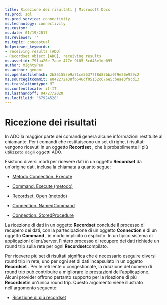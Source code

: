 ```yaml
---
title: Ricezione dei risultati | Microsoft Docs
ms.prod: sql
ms.prod_service: connectivity
ms.technology: connectivity
ms.custom: ''
ms.date: 01/19/2017
ms.reviewer: ''
ms.topic: conceptual
helpviewer_keywords:
- receiving results [ADO]
- Recordset object [ADO], receiving results
ms.assetid: 791aa26e-7aae-477e-9f05-5cd46e1de095
author: MightyPen
ms.author: genemi
ms.openlocfilehash: 2b861553e9a71ce56377f8d87bba0f9e26e929c2
ms.sourcegitcommit: e042272a38fb646df05152c676e5cbeae3f9cd13
ms.translationtype: MT
ms.contentlocale: it-IT
ms.lasthandoff: 04/27/2020
ms.locfileid: "67924528"
---
```

# <a name="receiving-results"></a>Ricezione dei risultati
In ADO la maggior parte dei comandi genera alcune informazioni restituite al chiamante. Per i comandi che restituiscono un set di righe, i risultati vengono ricevuti in un oggetto **Recordset** , che è probabilmente il più utilizzato degli oggetti ADO.  
  
 Esistono diversi modi per ricevere dati in un oggetto **Recordset** da un'origine dati, inclusa la chiamata a quanto segue:  
  
-   [Metodo Connection. Execute](../../../ado/guide/data/creating-and-executing-a-simple-command.md)  
  
-   [Command. Execute (metodo)](../../../ado/guide/data/creating-and-executing-a-simple-command.md)  
  
-   [Recordset. Open (metodo)](../../../ado/guide/data/creating-and-executing-a-simple-command.md)  
  
-   [Connection. NamedCommand](../../../ado/guide/data/named-commands.md)  
  
-   [Connection. StoredProcedure](../../../ado/guide/data/calling-a-stored-procedure-as-a-method-on-a-connection-object.md)  
  
 La ricezione di dati in un oggetto **Recordset** conclude il processo di recupero dei dati, con la partecipazione di un oggetto **Connection** e di un oggetto **Command** , in modo implicito o esplicito. In un tipico sistema di applicazioni client/server, l'intero processo di recupero dei dati richiede un round trip sulla rete per ogni **Recordset**compilato.  
  
 Per ricevere più set di risultati significa che è necessario eseguire diversi round trip in rete, uno per ogni set di dati incapsulato in un oggetto **Recordset** . Per le reti lente o congestionate, la riduzione del numero di round trip può contribuire a migliorare le prestazioni dell'applicazione. Alcuni provider offrono pertanto supporto per la ricezione di più **Recordset**in un'unica round trip. Questo argomento viene illustrato nell'argomento seguente:  
  
-   [Ricezione di più recordset](../../../ado/guide/data/receiving-multiple-recordsets.md)
